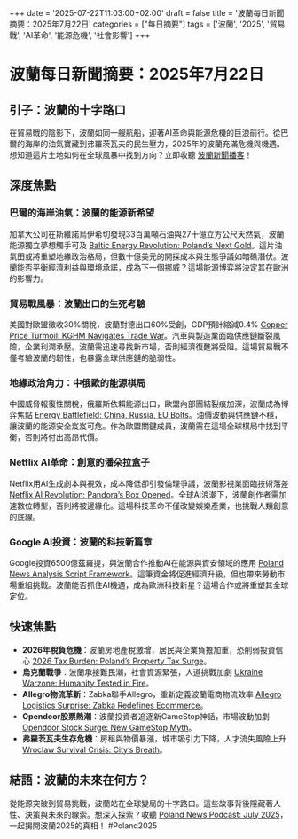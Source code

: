 +++
date = '2025-07-22T11:03:00+02:00'
draft = false
title = '波蘭每日新聞摘要：2025年7月22日'
categories = ["每日摘要"]
tags = ['波蘭', '2025', '貿易戰', 'AI革命', '能源危機', '社會影響']
+++

# 波蘭每日新聞摘要：2025年7月22日

## 引子：波蘭的十字路口
在貿易戰的陰影下，波蘭如同一艘航船，迎著AI革命與能源危機的巨浪前行。從巴爾的海岸的油氣寶藏到弗羅茨瓦夫的民生壓力，2025年的波蘭充滿危機與機遇。想知道這片土地如何在全球風暴中找到方向？立即收聽 <a href="https://aureagate.com/podcast/220725-news-podcast/">波蘭新聞播客</a>！

## 深度焦點

### 巴爾的海岸油氣：波蘭的能源新希望
加拿大公司在斯維諾烏伊希切發現33百萬噸石油與27十億立方公尺天然氣，波蘭能源獨立夢想觸手可及 <a href="https://aureagate.com/posts/baltic-energy-revolution-polands-next-gold/">Baltic Energy Revolution: Poland’s Next Gold</a>。這片油氣田或將重塑地緣政治格局，但數十億美元的開採成本與生態爭議如暗礁潛伏。波蘭能否平衡經濟利益與環境承諾，成為下一個挪威？這場能源博弈將決定其在歐洲的影響力。

### 貿易戰風暴：波蘭出口的生死考驗
美國對歐盟徵收30%關稅，波蘭對德出口60%受創，GDP預計縮減0.4% <a href="https://aureagate.com/posts/copper-price-turmoil-kghm-navigates-trade-war/">Copper Price Turmoil: KGHM Navigates Trade War</a>。汽車與製造業面臨供應鏈斷裂風險，企業利潤承壓。波蘭需迅速尋找新市場，否則經濟復甦將受阻。這場貿易戰不僅考驗波蘭的韌性，也暴露全球供應鏈的脆弱性。

### 地緣政治角力：中俄歐的能源棋局
中國威脅報復性關稅，俄羅斯依賴能源出口，歐盟內部團結裂痕加深，波蘭成為博弈焦點 <a href="https://aureagate.com/posts/energy-battlefield-china-russia-eu-bolts/">Energy Battlefield: China, Russia, EU Bolts</a>。油價波動與供應鏈不穩，讓波蘭的能源安全岌岌可危。作為歐盟關鍵成員，波蘭需在這場全球棋局中找到平衡，否則將付出高昂代價。

### Netflix AI革命：創意的潘朵拉盒子
Netflix用AI生成劇本與視效，成本降低卻引發倫理爭議，波蘭影視業面臨技術落差 <a href="https://aureagate.com/posts/netflix-ai-revolution-pandoras-box-opened/">Netflix AI Revolution: Pandora’s Box Opened</a>。全球AI浪潮下，波蘭創作者需加速數位轉型，否則將被邊緣化。這場科技革命不僅改變娛樂產業，也挑戰人類創意的底線。

### Google AI投資：波蘭的科技新篇章
Google投資6500億茲羅提，與波蘭合作推動AI在能源與資安領域的應用 <a href="https://aureagate.com/posts/poland-news-analysis-script-framework/">Poland News Analysis Script Framework</a>。這筆資金將促進經濟升級，但也帶來勞動市場重組挑戰。波蘭能否抓住AI機遇，成為歐洲科技新星？這場合作或將重塑其全球定位。

## 快速焦點

- **2026年稅負危機**：波蘭房地產稅激增，居民與企業負擔加重，恐削弱投資信心 <a href="https://aureagate.com/posts/2026-tax-burden-polands-property-tax-surge/">2026 Tax Burden: Poland’s Property Tax Surge</a>。
- **烏克蘭戰爭**：波蘭承接難民潮，社會資源緊張，人道挑戰加劇 <a href="https://aureagate.com/posts/ukraine-warzone-humanity-tested-in-fire/">Ukraine Warzone: Humanity Tested in Fire</a>。
- **Allegro物流革新**：Zabka聯手Allegro，重新定義波蘭電商物流效率 <a href="https://aureagate.com/posts/allegro-logistics-surprise-zabka-redefines-ecommerce/">Allegro Logistics Surprise: Zabka Redefines Ecommerce</a>。
- **Opendoor股票熱潮**：波蘭投資者追逐新GameStop神話，市場波動加劇 <a href="https://aureagate.com/posts/opendoor-stock-surge-new-gamestop-myth/">Opendoor Stock Surge: New GameStop Myth</a>。
- **弗羅茨瓦夫生存危機**：房租與物價暴漲，城市吸引力下降，人才流失風險上升 <a href="https://aureagate.com/posts/wroclaw-survival-crisis-citys-breath/">Wroclaw Survival Crisis: City’s Breath</a>。

## 結語：波蘭的未來在何方？
從能源突破到貿易挑戰，波蘭站在全球變局的十字路口。這些故事背後隱藏著人性、決策與未來的線索。想深入探索？收聽 <a href="https://aureagate.com/podcast/220725-news-podcast/">Poland News Podcast: July 2025</a>，一起揭開波蘭2025的真相！ #Poland2025